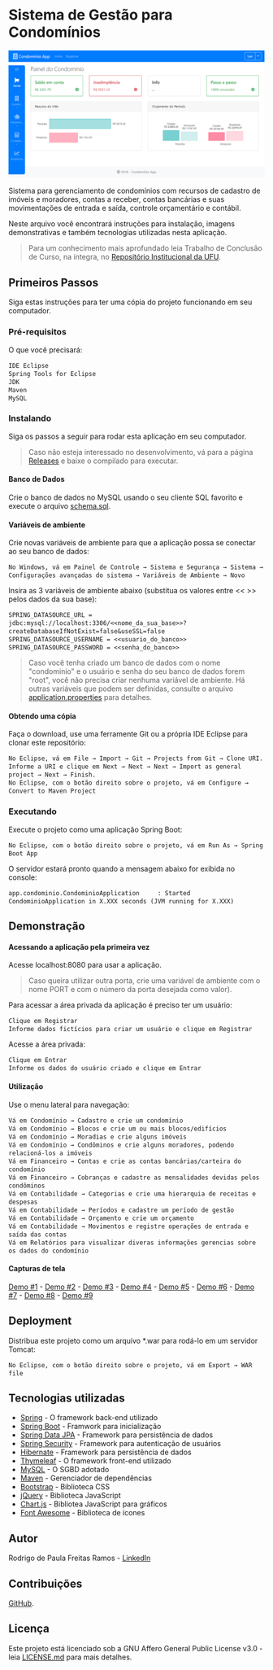 # Sistema de Gestão para Condomínios

![](demo/demo_1.png)

Sistema para gerenciamento de condomínios com recursos de cadastro de imóveis e moradores, contas a receber, contas bancárias e suas movimentações de entrada e saída, controle orçamentário e contábil.

Neste arquivo você encontrará instruções para instalação, imagens demonstrativas e também tecnologias utilizadas nesta aplicação.

>Para um conhecimento mais aprofundado leia Trabalho de Conclusão de Curso, na íntegra, no [Repositório Institucional da UFU](https://repositorio.ufu.br/handle/123456789/23437).

## Primeiros Passos

Siga estas instruções para ter uma cópia do projeto funcionando em seu computador.

### Pré-requisitos

O que você precisará:

```
IDE Eclipse
Spring Tools for Eclipse
JDK
Maven
MySQL
```

### Instalando

Siga os passos a seguir para rodar esta aplicação em seu computador.

> Caso não esteja interessado no desenvolvimento, vá para a página [Releases](https://github.com/steffmartin/condominio/releases) e baixe o compilado para executar.

#### Banco de Dados

Crie o banco de dados no MySQL usando o seu cliente SQL favorito e execute o arquivo [schema.sql](src/main/resources/schema.sql).

#### Variáveis de ambiente

Crie novas variáveis de ambiente para que a aplicação possa se conectar ao seu banco de dados:

```
No Windows, vá em Painel de Controle → Sistema e Segurança → Sistema → Configurações avançadas do sistema → Variáveis de Ambiente → Novo
```

Insira as 3 variáveis de ambiente abaixo (substitua os valores entre << >> pelos dados da sua base):

```
SPRING_DATASOURCE_URL = jdbc:mysql://localhost:3306/<<nome_da_sua_base>>?createDatabaseIfNotExist=false&useSSL=false
SPRING_DATASOURCE_USERNAME = <<usuario_do_banco>>
SPRING_DATASOURCE_PASSWORD = <<senha_do_banco>>
```

> Caso você tenha criado um banco de dados com o nome "condominio" e o usuário e senha do seu banco de dados forem "root", você não precisa criar nenhuma variável de ambiente. Há outras variáveis que podem ser definidas, consulte o arquivo [application.properties](src/main/resources/application.properties) para detalhes.

#### Obtendo uma cópia

Faça o download, use uma ferramente Git ou a própria IDE Eclipse para clonar este repositório:

```
No Eclipse, vá em File → Import → Git → Projects from Git → Clone URI.
Informe a URI e clique em Next → Next → Next → Import as general project → Next → Finish.
No Eclipse, com o botão direito sobre o projeto, vá em Configure → Convert to Maven Project
```

### Executando

Execute o projeto como uma aplicação Spring Boot:

```
No Eclipse, com o botão direito sobre o projeto, vá em Run As → Spring Boot App
```

O servidor estará pronto quando a mensagem abaixo for exibida no console:

```
app.condominio.CondominioApplication     : Started CondominioApplication in X.XXX seconds (JVM running for X.XXX)
```

## Demonstração

#### Acessando a aplicação pela primeira vez

Acesse localhost:8080 para usar a aplicação.

> Caso queira utilizar outra porta, crie uma variável de ambiente com o nome PORT e com o número da porta desejada como valor).

Para acessar a área privada da aplicação é preciso ter um usuário:

```
Clique em Registrar
Informe dados fictícios para criar um usuário e clique em Registrar
```

Acesse a área privada:

```
Clique em Entrar
Informe os dados do usuário criado e clique em Entrar
```

#### Utilização

Use o menu lateral para navegação:

```
Vá em Condomínio → Cadastro e crie um condomínio
Vá em Condomínio → Blocos e crie um ou mais blocos/edifícios
Vá em Condomínio → Moradias e crie alguns imóveis
Vá em Condomínio → Condôminos e crie alguns moradores, podendo relacioná-los a imóveis
Vá em Financeiro → Contas e crie as contas bancárias/carteira do condomínio
Vá em Financeiro → Cobranças e cadastre as mensalidades devidas pelos condôminos
Vá em Contabilidade → Categorias e crie uma hierarquia de receitas e despesas
Vá em Contabilidade → Períodos e cadastre um período de gestão
Vá em Contabilidade → Orçamento e crie um orçamento
Vá em Contabilidade → Movimentos e registre operações de entrada e saída das contas
Vá em Relatórios para visualizar diveras informações gerencias sobre os dados do condomínio
```

#### Capturas de tela

[Demo #1](demo/demo_1.png) - [Demo #2](demo/demo_2.png) - [Demo #3](demo/demo_3.png) - [Demo #4](demo/demo_4.png) - [Demo #5](demo/demo_5.png) - [Demo #6](demo/demo_6.png) - [Demo #7](demo/demo_7.png) - [Demo #8](demo/demo_8.png) - [Demo #9](demo/demo_9.png) 

## Deployment

Distribua este projeto como um arquivo *.war para rodá-lo em um servidor Tomcat:

```
No Eclipse, com o botão direito sobre o projeto, vá em Export → WAR file
```

## Tecnologias utilizadas

* [Spring](https://spring.io/) - O framework back-end utilizado
* [Spring Boot](https://spring.io/projects/spring-boot) - Framwork para inicialização
* [Spring Data JPA](https://spring.io/projects/spring-data-jpa) - Framework para persistência de dados
* [Spring Security](https://spring.io/projects/spring-security) - Framework para autenticação de usuários
* [Hibernate](http://hibernate.org/) - Framework para persistência de dados
* [Thymeleaf](https://www.thymeleaf.org/) - O framework front-end utilizado
* [MySQL](https://www.mysql.com/) - O SGBD adotado
* [Maven](https://maven.apache.org/) - Gerenciador de dependências
* [Bootstrap](https://getbootstrap.com/) - Biblioteca CSS
* [jQuery](https://jquery.com/) - Biblioteca JavaScript
* [Chart.js](https://www.chartjs.org/) - Bibliotea JavaScript para gráficos
* [Font Awesome](https://fontawesome.com/) - Biblioteca de ícones

## Autor

Rodrigo de Paula Freitas Ramos - [LinkedIn](https://www.linkedin.com/in/steffanmartins/)

## Contribuições
[GitHub](https://github.com/RodrigodePaulaFreitasRamos/Refactor).

## Licença

Este projeto está licenciado sob a GNU Affero General Public License v3.0 - leia [LICENSE.md](LICENSE.md) para mais detalhes.
